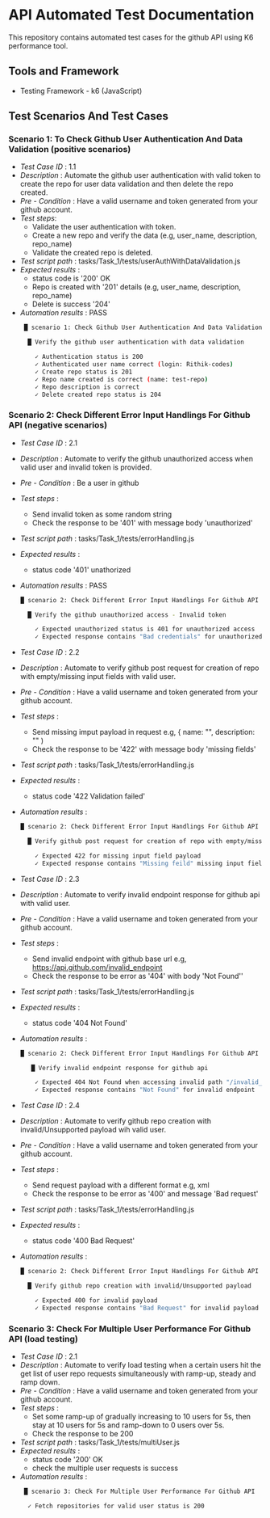 # API Automated Test Documentation
This repository contains automated test cases for the github API using K6 performance tool.

## Tools and Framework
- Testing Framework - k6 (JavaScript)

## Test Scenarios And Test Cases

### Scenario 1: To Check Github User Authentication And Data Validation (positive scenarios)

- _Test Case ID_ : 1.1
- _Description_ : Automate the github user authentication with valid token to create the repo for user data validation and then delete the repo created.
- _Pre - Condition_ : Have a valid username and token generated from your github account.
- _Test steps_:
  - Validate the user authentication with token.
  - Create a new repo and verify the data (e.g, user_name, description, repo_name)
  - Validate the created repo is deleted.
- _Test script path_ : tasks/Task_1/tests/userAuthWithDataValidation.js
- _Expected results_ :
  - status code is '200' OK
  - Repo is created with '201' details (e.g, user_name, description, repo_name)
  - Delete is success '204'
- _Automation results_ : PASS
  ```bash
   █ scenario 1: Check Github User Authentication And Data Validation

    █ Verify the github user authentication with data validation

      ✓ Authentication status is 200
      ✓ Authenticated user name correct (login: Rithik-codes)
      ✓ Create repo status is 201
      ✓ Repo name created is correct (name: test-repo)
      ✓ Repo description is correct
      ✓ Delete created repo status is 204
  ```

### Scenario 2: Check Different Error Input Handlings For Github API (negative scenarios)

- _Test Case ID_ : 2.1
- _Description_ : Automate to verify the github unauthorized access when valid user and invalid token is provided.
- _Pre - Condition_ : Be a user in github
- _Test steps_ :
  - Send invalid token as some random string
  - Check the response to be '401' with message body 'unauthorized'
- _Test script path_ : tasks/Task_1/tests/errorHandling.js
- _Expected results_ :
  - status code '401' unathorized
- _Automation results_ : PASS
  ```bash
  █ scenario 2: Check Different Error Input Handlings For Github API

    █ Verify the github unauthorized access - Invalid token

      ✓ Expected unauthorized status is 401 for unauthorized access
      ✓ Expected response contains "Bad credentials" for unauthorized access
  ```

- _Test Case ID_ : 2.2
- _Description_ : Automate to verify github post request for creation of repo with empty/missing input fields with valid user.
- _Pre - Condition_ : Have a valid username and token generated from your github account.
- _Test steps_ :
  - Send missing imput payload in request e.g, { name: "", description: "" )
  - Check the response to be '422' with message body 'missing fields'
- _Test script path_ : tasks/Task_1/tests/errorHandling.js
- _Expected results_ :
  - status code '422 Validation failed'
- _Automation results_ :
  ```bash
  █ scenario 2: Check Different Error Input Handlings For Github API
  
    █ Verify github post request for creation of repo with empty/missing input fields

      ✓ Expected 422 for missing input field payload
      ✓ Expected response contains "Missing feild" missing input field payload
  ```

- _Test Case ID_ : 2.3
- _Description_ : Automate to verify invalid endpoint response for github api with valid user.
- _Pre - Condition_ : Have a valid username and token generated from your github account.
- _Test steps_ :
  - Send invalid endpoint with github base url e.g, https://api.github.com/invalid_endpoint
  - Check the response to be error as '404' with body 'Not Found''
- _Test script path_ : tasks/Task_1/tests/errorHandling.js
- _Expected results_ :
  - status code '404 Not Found'
- _Automation results_ :
  ```bash
  █ scenario 2: Check Different Error Input Handlings For Github API
  
     █ Verify invalid endpoint response for github api

      ✓ Expected 404 Not Found when accessing invalid path "/invalid_endpoint"
      ✓ Expected response contains "Not Found" for invalid endpoint 
  ```

- _Test Case ID_ : 2.4
- _Description_ : Automate to verify github repo creation with invalid/Unsupported payload wih valid user.
- _Pre - Condition_ : Have a valid username and token generated from your github account.
- _Test steps_ :
  - Send request payload with a different format e.g, xml
  - Check the response to be error as '400' and message 'Bad request'
- _Test script path_ : tasks/Task_1/tests/errorHandling.js
- _Expected results_ :
  - status code '400 Bad Request'
- _Automation results_ :
  ```bash
  █ scenario 2: Check Different Error Input Handlings For Github API

    █ Verify github repo creation with invalid/Unsupported payload

      ✓ Expected 400 for invalid payload
      ✓ Expected response contains "Bad Request" for invalid payload
  ```

### Scenario 3: Check For Multiple User Performance For Github API (load testing)

- _Test Case ID_ : 2.1
- _Description_ : Automate to verify load testing when a certain users hit the get list of user repo requests simultaneously with ramp-up, steady and ramp down.
- _Pre - Condition_ : Have a valid username and token generated from your github account.
- _Test steps_ :
  - Set some ramp-up of gradually increasing to 10 users for 5s, then stay at 10 users for 5s and ramp-down to 0 users over 5s.
  - Check the response to be 200
- _Test script path_ : tasks/Task_1/tests/multiUser.js
- _Expected results_ :
  - status code '200' OK
  - check the multiple user requests is success
- _Automation results_ :
  ```bash
   █ scenario 3: Check For Multiple User Performance For Github API

    ✓ Fetch repositories for valid user status is 200  
  ```
  
